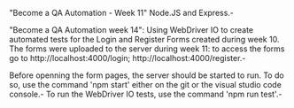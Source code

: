 "Become a QA Automation - Week 11"
Node.JS and Express.-

"Become a QA Automation week 14": Using WebDriver IO to create automated tests for the Login and Register Forms created during week 10. The forms were uploaded to the server during week 11: to access the forms go to http://localhost:4000/login; http://localhost:4000/register.-

Before openning the form pages, the server should be started to run. To do so, use the command 'npm start' either on the git or the visual studio code console.-
To run the WebDriver IO tests, use the command 'npm run test'.-
